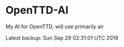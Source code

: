 # OpenTTD-AI
My AI for OpenTTD, will use primarily air

Latest backup: Sun Sep 29 02:31:01 UTC 2019
